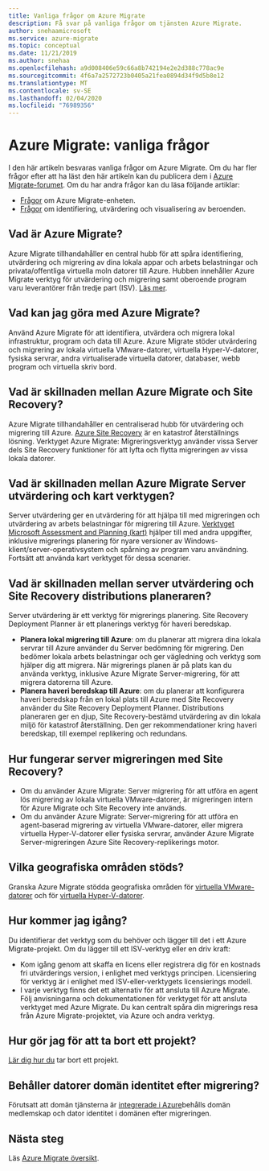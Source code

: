 ```yaml
---
title: Vanliga frågor om Azure Migrate
description: Få svar på vanliga frågor om tjänsten Azure Migrate.
author: snehaamicrosoft
ms.service: azure-migrate
ms.topic: conceptual
ms.date: 11/21/2019
ms.author: snehaa
ms.openlocfilehash: a9d008406e59c66a8b742194e2e2d388c778ac9e
ms.sourcegitcommit: 4f6a7a2572723b0405a21fea0894d34f9d5b8e12
ms.translationtype: MT
ms.contentlocale: sv-SE
ms.lasthandoff: 02/04/2020
ms.locfileid: "76989356"
---
```

# <a name="azure-migrate-common-questions"></a>Azure Migrate: vanliga frågor

I den här artikeln besvaras vanliga frågor om Azure Migrate. Om du har fler frågor efter att ha läst den här artikeln kan du publicera dem i [Azure Migrate-forumet](https://aka.ms/AzureMigrateForum). Om du har andra frågor kan du läsa följande artiklar:

- [Frågor](common-questions-appliance.md) om Azure Migrate-enheten.
- [Frågor](common-questions-discovery-assessment.md) om identifiering, utvärdering och visualisering av beroenden.


## <a name="what-is-azure-migrate"></a>Vad är Azure Migrate?

Azure Migrate tillhandahåller en central hubb för att spåra identifiering, utvärdering och migrering av dina lokala appar och arbets belastningar och privata/offentliga virtuella moln datorer till Azure. Hubben innehåller Azure Migrate verktyg för utvärdering och migrering samt oberoende program varu leverantörer från tredje part (ISV). [Läs mer](migrate-services-overview.md).


## <a name="what-can-i-do-with-azure-migrate"></a>Vad kan jag göra med Azure Migrate?

Använd Azure Migrate för att identifiera, utvärdera och migrera lokal infrastruktur, program och data till Azure. Azure Migrate stöder utvärdering och migrering av lokala virtuella VMware-datorer, virtuella Hyper-V-datorer, fysiska servrar, andra virtualiserade virtuella datorer, databaser, webb program och virtuella skriv bord. 

## <a name="whats-the-difference-between-azure-migrate-and-site-recovery"></a>Vad är skillnaden mellan Azure Migrate och Site Recovery?

Azure Migrate tillhandahåller en centraliserad hubb för utvärdering och migrering till Azure. [Azure Site Recovery](../site-recovery/site-recovery-overview.md) är en katastrof återställnings lösning. Verktyget Azure Migrate: Migreringsverktyg använder vissa Server dels Site Recovery funktioner för att lyfta och flytta migreringen av vissa lokala datorer.

## <a name="whats-the-difference-between-azure-migrate-server-assessment-and-the-map-toolkit"></a>Vad är skillnaden mellan Azure Migrate Server utvärdering och kart verktygen?

Server utvärdering ger en utvärdering för att hjälpa till med migreringen och utvärdering av arbets belastningar för migrering till Azure. [Verktyget Microsoft Assessment and Planning (kart)](https://www.microsoft.com/download/details.aspx?id=7826) hjälper till med andra uppgifter, inklusive migrerings planering för nyare versioner av Windows-klient/server-operativsystem och spårning av program varu användning. Fortsätt att använda kart verktyget för dessa scenarier.

## <a name="whats-the-difference-between-server-assessment-and-the-site-recovery-deployment-planner"></a>Vad är skillnaden mellan server utvärdering och Site Recovery distributions planeraren?

Server utvärdering är ett verktyg för migrerings planering. Site Recovery Deployment Planner är ett planerings verktyg för haveri beredskap.

- **Planera lokal migrering till Azure**: om du planerar att migrera dina lokala servrar till Azure använder du Server bedömning för migrering. Den bedömer lokala arbets belastningar och ger vägledning och verktyg som hjälper dig att migrera. När migrerings planen är på plats kan du använda verktyg, inklusive Azure Migrate Server-migrering, för att migrera datorerna till Azure.
- **Planera haveri beredskap till Azure**: om du planerar att konfigurera haveri beredskap från en lokal plats till Azure med Site Recovery använder du Site Recovery Deployment Planner. Distributions planeraren ger en djup, Site Recovery-bestämd utvärdering av din lokala miljö för katastrof återställning. Den ger rekommendationer kring haveri beredskap, till exempel replikering och redundans.

## <a name="how-does-server-migration-work-with-site-recovery"></a>Hur fungerar server migreringen med Site Recovery?

- Om du använder Azure Migrate: Server migrering för att utföra en agent lös migrering av lokala virtuella VMware-datorer, är migreringen intern för Azure Migrate och Site Recovery inte används.
- Om du använder Azure Migrate: Server-migrering för att utföra en agent-baserad migrering av virtuella VMware-datorer, eller migrera virtuella Hyper-V-datorer eller fysiska servrar, använder Azure Migrate Server-migreringen Azure Site Recovery-replikerings motor.


## <a name="which-geographies-are-supported"></a>Vilka geografiska områden stöds?

Granska Azure Migrate stödda geografiska områden för [virtuella VMware-datorer](https://docs.microsoft.com/azure/migrate/migrate-support-matrix-vmware) och för [virtuella Hyper-V-datorer](https://docs.microsoft.com/azure/migrate/migrate-support-matrix-hyper-v).

## <a name="how-do-i-get-started"></a>Hur kommer jag igång?

Du identifierar det verktyg som du behöver och lägger till det i ett Azure Migrate-projekt. Om du lägger till ett ISV-verktyg eller en driv kraft:
- Kom igång genom att skaffa en licens eller registrera dig för en kostnads fri utvärderings version, i enlighet med verktygs principen. Licensiering för verktyg är i enlighet med ISV-eller-verktygets licensierings modell.
- I varje verktyg finns det ett alternativ för att ansluta till Azure Migrate. Följ anvisningarna och dokumentationen för verktyget för att ansluta verktyget med Azure Migrate.
Du kan centralt spåra din migrerings resa från Azure Migrate-projektet, via Azure och andra verktyg.

## <a name="how-do-i-delete-a-project"></a>Hur gör jag för att ta bort ett projekt?

[Lär dig hur du](how-to-delete-project.md) tar bort ett projekt. 


## <a name="do-machines-retain-domain-identity-after-migration"></a>Behåller datorer domän identitet efter migrering?

Förutsatt att domän tjänsterna är [integrerade i Azure](https://docs.microsoft.com/azure/architecture/reference-architectures/identity/)behålls domän medlemskap och dator identitet i domänen efter migreringen. 

## <a name="next-steps"></a>Nästa steg
Läs [Azure Migrate översikt](migrate-services-overview.md).
